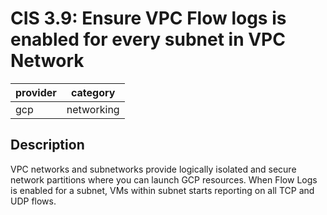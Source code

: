 # CIS 3.9: Ensure VPC Flow logs is enabled for every subnet in VPC Network

provider | category
--- | ---
gcp | networking

## Description
VPC networks and subnetworks provide logically isolated and secure network partitions where you can launch GCP resources. When Flow Logs is enabled for a subnet, VMs within subnet starts reporting on all TCP and UDP flows.
